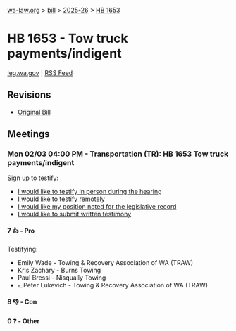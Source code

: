 [wa-law.org](/) > [bill](/bill/) > [2025-26](/bill/2025-26/) > [HB 1653](/bill/2025-26/hb/1653/)

# HB 1653 - Tow truck payments/indigent
[leg.wa.gov](https://app.leg.wa.gov/billsummary?BillNumber=1653&Year=2025&Initiative=false) | [RSS Feed](./rss.xml)

## Revisions
* [Original Bill](1/)

## Meetings
### Mon 02/03 04:00 PM - Transportation (TR): HB 1653 Tow truck payments/indigent
Sign up to testify:
* [I would like to testify in person during the hearing](https://app.leg.wa.gov/csi/Testifier/Add?chamber=House&mId=32617&aId=162859&caId=25486&tId=1)
* [I would like to testify remotely](https://app.leg.wa.gov/csi/Testifier/Add?chamber=House&mId=32617&aId=162859&caId=25486&tId=2)
* [I would like my position noted for the legislative record](https://app.leg.wa.gov/csi/Testifier/Add?chamber=House&mId=32617&aId=162859&caId=25486&tId=3)
* [I would like to submit written testimony](https://app.leg.wa.gov/csi/Testifier/Add?chamber=House&mId=32617&aId=162859&caId=25486&tId=4)

#### 7 👍 - Pro
Testifying:
* Emily Wade - Towing & Recovery Association of WA (TRAW)
* Kris Zachary - Burns Towing
* Paul Bressi - Nisqually Towing
* 💵Peter Lukevich - Towing & Recovery Association of WA (TRAW)

#### 8 👎 - Con

#### 0 ❓ - Other
